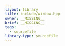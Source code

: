 ```yaml
---
layout: library
title: include/window.hpp
owner: __MISSING__
brief: __MISSING__
tags:
  - sourcefile
library-type: sourcefile
---
```

